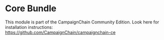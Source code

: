 Core Bundle
===========

This module is part of the CampaignChain Community Edition. Look here for
installation instructions: https://github.com/CampaignChain/campaignchain-ce